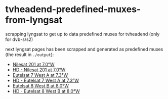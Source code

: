 # tvheadend-predefined-muxes-from-lyngsat
scrapping lyngsat to get up to data predefined muxes for tvheadend (only for dvb-s/s2)

next lyngsat pages has been scrapped and generated as predefined muxes (the result in `./output`):
* [Nilesat 201 at 7.0°W](https://www.lyngsat.com/Nilesat-201.html)
* [HD - Nilesat 201 at 7.0°W](https://www.lyngsat.com/hd/Nilesat-201.html)
* [Eutelsat 7 West A at 7.3°W](https://www.lyngsat.com/Eutelsat-7-West-A.html) 
* [HD - Eutelsat 7 West A at 7.3°W](https://www.lyngsat.com/hd/Eutelsat-7-West-A.html)
* [Eutelsat 8 West B at 8.0°W](https://www.lyngsat.com/Eutelsat-8-West-B.html)
* [HD - Eutelsat 8 West B at 8.0°W](https://www.lyngsat.com/hd/Eutelsat-8-West-B.html)